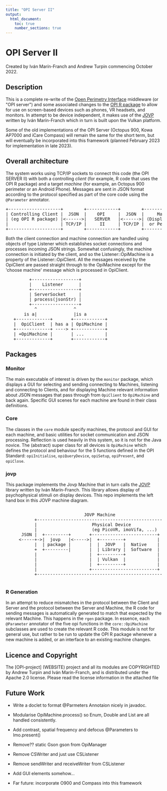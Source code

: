 ```yaml
---
title: "OPI Server II"
output:
  html_document:
    toc: true
    number_sections: true
---
```


# OPI Server II

Created by Iv&aacute;n Mar&iacute;n-Franch and Andrew Turpin commencing October 2022.

## Description

This is a complete re-write of the <a href="https://perimetry.org/opi">Open Perimetry Interface</a> middleware (or "OPI server") 
and some associated changes
to the <a href="https://cran.r-project.org/web/packages/OPI/index.html">OPI R package</a> 
to allow for use on screen-based devices such as phones, 
VR headsets, and monitors. In attempt to be device independent, it makes use of the 
<a href = "https://github.com/imarinfr/jovp">JOVP</a> written by Iv&aacute;n Mar&iacute;n-Franch which in turn
is built upon the Vulkan platform.

Some of the old implementations of the OPI Server (Octopus 900, Kowa AP7000 and iCare Compass)
will remain the same for the short term, but will eventually be incorporated into this 
framework (planned February 2023 for implementation in late 2023).

## Overall architecture

The system works using TCP/IP sockets to connect this code (the OPI SERVER II)
with both a controlling *client* (for example, R code that uses the OPI R package)
and a target *machine* (for example, an Octopus 900 perimeter or an Android Phone).
Messages are sent in JSON format according to the protocol specified as part of the 
core code using the `@Parameter` annotator.

<pre>
+--------------------+        +------------+        +-----------------+
| Controlling Client |  JSON  |    OPI     |  JSON  |     Machine     |
| (eg OPI R package) |<------>|   SERVER   |<------>| (Display Device |
|                    | TCP/IP |     II     | TCP/IP |  or Perimeter)  |
+--------------------+        +------------+        +-----------------+
</pre>

Both the client connection and machine connection are handled 
using objects of type Listener which establishes socket connections
and processes incoming JSON strings. 
Somewhat confusingly, the machine connection is initiated by the client, and so 
the Listener::OpiMachine is a property of the Listener::OpiClient.
All the messages received by the OpiClient are passed straight through to the 
OpiMachine except for the 'choose machine' message which is processed in OpiClient.

<pre>
         +------------------+ 
         |    Listener      | 
         +------------------+ 
         | ServerSocket     | 
         | process(jsonStr) | 
         +------------------+ 
           ^              ^
       is a|              |is a
   +-------------+       +------------+
   |  OpiClient  | has a | OpiMachine |
   +-------------+ ----> +------------+
   | +OpiMachine |       | ...        |
   +-------------+       +------------+
</pre>

## Packages

### Monitor
The main executable of interest is driven by the `monitor` package, which displays a 
GUI for selecting and sending connecting to Machines, listening and connecting to Clients, 
and for displaying Machine relevant information about JSON messages that pass through 
from `OpiClient` to `OpiMachine` and back again. Specific GUI scenes for each machine
are found in their class definitions.

### Core
The classes in the `core` module specify machines, the protocol and GUI for each machine, 
and basic utilities for socket communication and JSON processing. Reflection is used heavily 
in this system, so it is not for the Java novice.
The (abstract) super class for all devices is `OpiMachine` which defines the protocol and behaviour 
for the 5 functions defined in the OPI Standard: `opiInitialise`, `opiQueryDevice`, `opiSetup`,
`opiPresent`, and `opiClose`.

### jovp 

This package implements the Jovp Machine that in turn calls the 
<a href = "https://github.com/imarinfr/jovp">JOVP</a> library written by Iv&aacute;n Mar&iacute;n-Franch.
This library allows display of psychophysical stimuli on display devices.
This repo implements the left hand box in this JOVP machine diagram.

<pre>

                              JOVP Machine
           +-------------------------------------------------+
           |                     Physical Device             |
           |                     (eg PicoVR, imoVifa, ...)   |
      JSON |  +---------+       +-------------------------+  |
     <-----+->|  jovp   |<----->|  +---------+            |  |
           |  | package |       |  |  JOVP   |  Native    |  |
           +  +---------|       |  | Library |  Software  |  |
           |                    |  +---------+            |  |
           |                    |  | Vulkan  |            |  |
           |                    |  +---------+            |  |
           |                    +-------------------------+  |
           +-------------------------------------------------+

</pre>
### R Generation
In an attempt to reduce mismatches in the protocol between the Client and Server and the 
protocol between the Server and Machine, the R code for sending messages is automatically
generated to match that expected by the relevant Machine. 
This happens in the `rgen` package. In essence, each `@Parameter` annotator of
the five opi functions in the `core::OpiMachine` subclasses are used to 
create the relevant R code.
This module is not for general use, but rather to be run to update the OPI 
R package whenever a new machine is added, or an interface to an existing machine changes.

## Licence and Copyright

The [OPI-project] (WEBSITE) project and all its modules are COPYRIGHTED by Andrew Turpin 
and Iv&aacute;n Mar&iacute;n-Franch, and is distributed 
under the Apache 2.0 license. Please read the license information in the attached file

## Future Work
* Write a doclet to format @Parmeters Annotaion nicely in javadoc.
* Modularise OpiMachine.process() so Enum, Double and List are all handled consistently.
* Add contrast, spatial frequency and defocus @Parameters to Imo.present()

* Remove?? static Gson gson from OpiManager
* Remove CSWriter and just use CSListener
* Remove sendWriter and receiveWriter from CSListener
* Add GUI elements somehow...

* Far future: incorporate O900 and Compass into this framework
